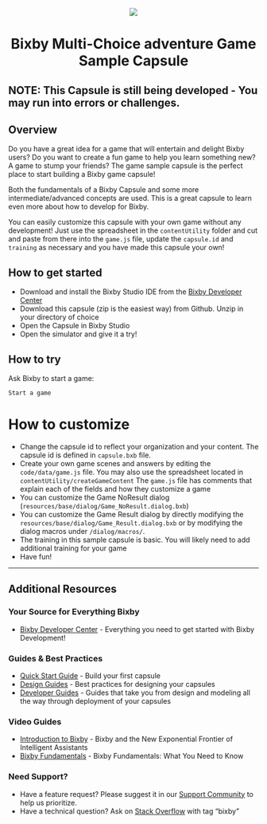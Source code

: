 <p align="Center">
  <img src="https://bixbydevelopers.com/dev/docs-assets/resources/dev-guide/bixby_logo_github-11221940070278028369.png">
  <br/>
  <h1 align="Center">Bixby Multi-Choice adventure Game Sample Capsule</h1>
</p>


## NOTE: This Capsule is still being developed - You may run into errors or challenges.

## Overview

Do you have a great idea for a game that will entertain and delight Bixby users? Do you want to create a fun game to help you learn something new? A game to stump your friends? The game sample capsule is the perfect place to start building a Bixby game capsule!

Both the fundamentals of a Bixby Capsule and some more intermediate/advanced concepts are used. This is a great capsule to learn even more about how to develop for Bixby.

You can easily customize this capsule with your own game without any development! Just use the spreadsheet in the `contentUtility` folder and cut and paste from there into the `game.js` file, update the `capsule.id` and `training` as necessary and you have made this capsule your own!

## How to get started

* Download and install the Bixby Studio IDE from the [Bixby Developer Center](http://bixbydevelopers.com)
* Download this capsule (zip is the easiest way) from Github. Unzip in your directory of choice
* Open the Capsule in Bixby Studio
* Open the simulator and give it a try!

## How to try
Ask Bixby to start a game:
```
Start a game
```

# How to customize
* Change the capsule id to reflect your organization and your content. The capsule id is defined in `capsule.bxb` file. 
* Create your own game scenes and answers by editing the `code/data/game.js` file. You may also use the spreadsheet located in `contentUtility/createGameContent` The `game.js` file has comments that explain each of the fields and how they customize a game
* You can customize the Game NoResult dialog (`resources/base/dialog/Game_NoResult.dialog.bxb`)
* You can customize the Game Result dialog by directly modifying the `resources/base/dialog/Game_Result.dialog.bxb` or by modifying the dialog macros under `/dialog/macros/`.
* The training in this sample capsule is basic. You will likely need to add additional training for your game
* Have fun!

---

## Additional Resources

### Your Source for Everything Bixby
* [Bixby Developer Center](http://bixbydevelopers.com) - Everything you need to get started with Bixby Development!

### Guides & Best Practices
* [Quick Start Guide](https://bixbydevelopers.com/dev/docs/get-started/quick-start) - Build your first capsule
* [Design Guides](https://bixbydevelopers.com/dev/docs/dev-guide/design-guides) - Best practices for designing your capsules
* [Developer Guides](https://bixbydevelopers.com/dev/docs/dev-guide/developers) - Guides that take you from design and modeling all the way through deployment of your capsules

### Video Guides
* [Introduction to Bixby](https://youtu.be/DFvpK4PosvI) - Bixby and the New Exponential Frontier of Intelligent Assistants
* [Bixby Fundamentals](https://bixby.developer.samsung.com/newsroom/en-us/22/01/2019/Teaching-Bixby-Fundamentals-What-You-Need-to-Know) - Bixby Fundamentals: What You Need to Know

### Need Support?
* Have a feature request? Please suggest it in our [Support Community](https://support.bixbydevelopers.com/hc/en-us/community/topics/360000183273-Feature-Requests) to help us prioritize.
* Have a technical question? Ask on [Stack Overflow](https://stackoverflow.com/questions/tagged/bixby) with tag “bixby”
